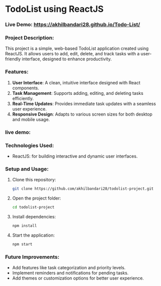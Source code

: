 
# TodoList using ReactJS
### Live Demo: https://akhilbandari28.github.io/Todo-List/
### Project Description:
This project is a simple, web-based TodoList application created using ReactJS. It allows users to add, edit, delete, and track tasks with a user-friendly interface, designed to enhance productivity.

### Features:
1. **User Interface**: A clean, intuitive interface designed with React components.
2. **Task Management**: Supports adding, editing, and deleting tasks efficiently.
3. **Real-Time Updates**: Provides immediate task updates with a seamless user experience.
4. **Responsive Design**: Adapts to various screen sizes for both desktop and mobile usage.
### live demo:
### Technologies Used:
- ReactJS: for building interactive and dynamic user interfaces.

### Setup and Usage:
1. Clone this repository:
   ```bash
   git clone https://github.com/akhilbandari28/todolist-project.git
   ```
2. Open the project folder:
   ```bash
   cd todolist-project
   ```
3. Install dependencies:
   ```bash
   npm install
   ```
4. Start the application:
   ```bash
   npm start
   ```

### Future Improvements:
- Add features like task categorization and priority levels.
- Implement reminders and notifications for pending tasks.
- Add themes or customization options for better user experience.
